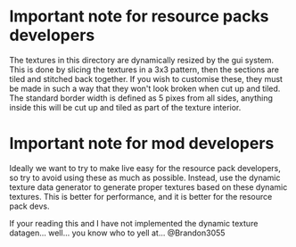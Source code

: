 # Important note for resource packs developers
The textures in this directory are dynamically resized by the gui system.
This is done by slicing the textures in a 3x3 pattern, then the sections are tiled and stitched back together.
If you wish to customise these, they must be made in such a way that they won't look broken when cut up and tiled.
The standard border width is defined as 5 pixes from all sides, anything inside this will be cut up and tiled as part of the texture interior. 

# Important note for mod developers
Ideally we want to try to make live easy for the resource pack developers, so try to avoid using these as much as possible.
Instead, use the dynamic texture data generator to generate proper textures based on these dynamic textures.
This is better for performance, and it is better for the resource pack devs.

If your reading this and I have not implemented the dynamic texture datagen... well... you know who to yell at... @Brandon3055   